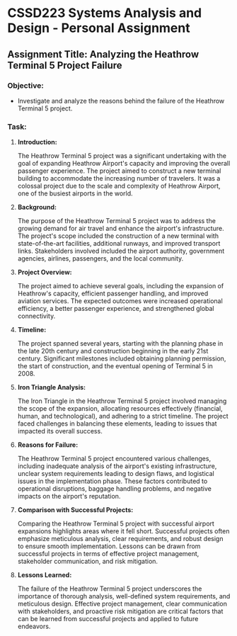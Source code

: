 # CSSD223 Systems Analysis and Design - Personal Assignment

## Assignment Title: Analyzing the Heathrow Terminal 5 Project Failure

### Objective:

- Investigate and analyze the reasons behind the failure of the Heathrow Terminal 5 project.

### Task:

1. **Introduction:**

   The Heathrow Terminal 5 project was a significant undertaking with the goal of expanding Heathrow Airport's capacity and improving the overall passenger experience. The project aimed to construct a new terminal building to accommodate the increasing number of travelers. It was a colossal project due to the scale and complexity of Heathrow Airport, one of the busiest airports in the world.

2. **Background:**

   The purpose of the Heathrow Terminal 5 project was to address the growing demand for air travel and enhance the airport's infrastructure. The project's scope included the construction of a new terminal with state-of-the-art facilities, additional runways, and improved transport links. Stakeholders involved included the airport authority, government agencies, airlines, passengers, and the local community.

3. **Project Overview:**

   The project aimed to achieve several goals, including the expansion of Heathrow's capacity, efficient passenger handling, and improved aviation services. The expected outcomes were increased operational efficiency, a better passenger experience, and strengthened global connectivity.

4. **Timeline:**

   The project spanned several years, starting with the planning phase in the late 20th century and construction beginning in the early 21st century. Significant milestones included obtaining planning permission, the start of construction, and the eventual opening of Terminal 5 in 2008.

5. **Iron Triangle Analysis:**

   The Iron Triangle in the Heathrow Terminal 5 project involved managing the scope of the expansion, allocating resources effectively (financial, human, and technological), and adhering to a strict timeline. The project faced challenges in balancing these elements, leading to issues that impacted its overall success.

6. **Reasons for Failure:**

   The Heathrow Terminal 5 project encountered various challenges, including inadequate analysis of the airport's existing infrastructure, unclear system requirements leading to design flaws, and logistical issues in the implementation phase. These factors contributed to operational disruptions, baggage handling problems, and negative impacts on the airport's reputation.

7. **Comparison with Successful Projects:**

   Comparing the Heathrow Terminal 5 project with successful airport expansions highlights areas where it fell short. Successful projects often emphasize meticulous analysis, clear requirements, and robust design to ensure smooth implementation. Lessons can be drawn from successful projects in terms of effective project management, stakeholder communication, and risk mitigation.

8. **Lessons Learned:**

   The failure of the Heathrow Terminal 5 project underscores the importance of thorough analysis, well-defined system requirements, and meticulous design. Effective project management, clear communication with stakeholders, and proactive risk mitigation are critical factors that can be learned from successful projects and applied to future endeavors.
